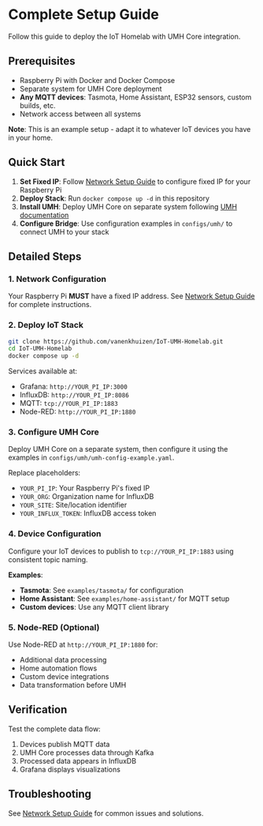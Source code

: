 # Complete Setup Guide

Follow this guide to deploy the IoT Homelab with UMH Core integration.

## Prerequisites

- Raspberry Pi with Docker and Docker Compose
- Separate system for UMH Core deployment
- **Any MQTT devices**: Tasmota, Home Assistant, ESP32 sensors, custom builds, etc.
- Network access between all systems

**Note**: This is an example setup - adapt it to whatever IoT devices you have in your home.

## Quick Start

1. **Set Fixed IP**: Follow [Network Setup Guide](./network-setup.md) to configure fixed IP for your Raspberry Pi
2. **Deploy Stack**: Run `docker compose up -d` in this repository
3. **Install UMH**: Deploy UMH Core on separate system following [UMH documentation](https://www.umh.app/docs/getting-started/installation/)
4. **Configure Bridge**: Use configuration examples in `configs/umh/` to connect UMH to your stack

## Detailed Steps

### 1. Network Configuration

Your Raspberry Pi **MUST** have a fixed IP address. See [Network Setup Guide](./network-setup.md) for complete instructions.

### 2. Deploy IoT Stack

```bash
git clone https://github.com/vanenkhuizen/IoT-UMH-Homelab.git
cd IoT-UMH-Homelab
docker compose up -d
```

Services available at:
- Grafana: `http://YOUR_PI_IP:3000`
- InfluxDB: `http://YOUR_PI_IP:8086`
- MQTT: `tcp://YOUR_PI_IP:1883`
- Node-RED: `http://YOUR_PI_IP:1880`

### 3. Configure UMH Core

Deploy UMH Core on a separate system, then configure it using the examples in `configs/umh/umh-config-example.yaml`.

Replace placeholders:
- `YOUR_PI_IP`: Your Raspberry Pi's fixed IP
- `YOUR_ORG`: Organization name for InfluxDB
- `YOUR_SITE`: Site/location identifier
- `YOUR_INFLUX_TOKEN`: InfluxDB access token

### 4. Device Configuration

Configure your IoT devices to publish to `tcp://YOUR_PI_IP:1883` using consistent topic naming.

**Examples**:
- **Tasmota**: See `examples/tasmota/` for configuration
- **Home Assistant**: See `examples/home-assistant/` for MQTT setup  
- **Custom devices**: Use any MQTT client library

### 5. Node-RED (Optional)

Use Node-RED at `http://YOUR_PI_IP:1880` for:
- Additional data processing
- Home automation flows
- Custom device integrations
- Data transformation before UMH

## Verification

Test the complete data flow:
1. Devices publish MQTT data
2. UMH Core processes data through Kafka
3. Processed data appears in InfluxDB
4. Grafana displays visualizations

## Troubleshooting

See [Network Setup Guide](./network-setup.md) for common issues and solutions.